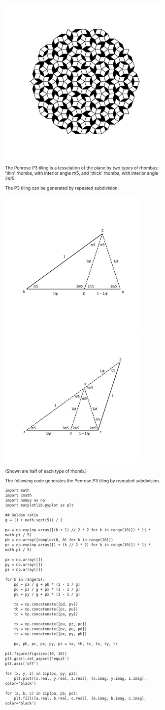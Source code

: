 ![Penrose P3 tiling](static/blog/20220216-penrose-rhombs/penrose-I.png)

The Penrose P3 tiling is a tesselation of the plane by two types of rhombus:
'thin' rhombs, with interior angle $\pi / 5$, and 'thick' rhombs, with interior
angle $2 \pi /5$.

The P3 tiling can be generated by repeated subdivision:

![Thin rhomb subdivision](static/blog/20220216-penrose-rhombs/thin-rhomb-subdivision.png)
![Thick rhomb subdivision](static/blog/20220216-penrose-rhombs/thick-rhomb-subdivision.png)

(Shown are half of each type of rhomb.)

The following code generates the Penrose P3 tiling by repeated subdivision.

    import math
    import cmath
    import numpy as np
    import matplotlib.pyplot as plt

    ## Golden ratio
    g = (1 + math.sqrt(5)) / 2

    pa = np.exp(np.array([(k + 1) // 2 * 2 for k in range(10)]) * 1j * math.pi / 5)
    pb = np.array([complex(0, 0) for k in range(10)])
    pc = np.exp(np.array([1 + (k // 2 * 2) for k in range(10)]) * 1j * math.pi / 5)
    
    px = np.array([])
    py = np.array([])
    pz = np.array([])
        
    for k in range(5):
        pd = pa / g + pb * (1 - 1 / g)
        pu = pz / g + px * (1 - 1 / g)
        pv = py / g + px * (1 - 1 / g)

        ta = np.concatenate([pd, pv]) 
        tb = np.concatenate([pc, pu])
        tc = np.concatenate([pa, py])
    
        tx = np.concatenate([pu, pz, pc]) 
        ty = np.concatenate([pv, pu, pd])
        tz = np.concatenate([px, py, pb])
    
        pa, pb, pc, px, py, pz = ta, tb, tc, tx, ty, tz

    plt.figure(figsize=(10, 10))
    plt.gca().set_aspect('equal')
    plt.axis('off')
    
    for (x, y, z) in zip(px, py, pz):
        plt.plot([x.real, y.real, z.real], [x.imag, y.imag, z.imag], color='black')
        
    for (a, b, c) in zip(pa, pb, pc):
        plt.fill([a.real, b.real, c.real], [a.imag, b.imag, c.imag], color='black')
         
